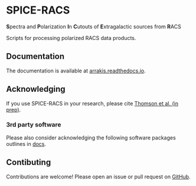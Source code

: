 # SPICE-RACS
**S**pectra and **P**olarization **I**n **C**utouts of **E**xtragalactic sources from **R**ACS

Scripts for processing polarized RACS data products.


## Documentation

The documentation is available at [arrakis.readthedocs.io](https://arrakis.readthedocs.io).

## Acknowledging

If you use SPICE-RACS in your research, please cite [Thomson et al. (in prep)](https://ui.adsabs.harvard.edu/abs/).

### 3rd party software

Please also consider acknowledging the following software packages outlines in [docs](https://arrakis.readthedocs.io/acknowledging.html).

## Contibuting

Contributions are welcome! Please open an issue or pull request on [GitHub](https://github.com/AlecThomson/arrakis).
